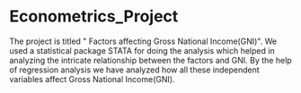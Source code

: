 # Econometrics_Project
The project is titled " Factors affecting Gross National Income(GNI)". We used a statistical package STATA for doing the analysis which helped in analyzing the intricate relationship between the factors and GNI. By the help of regression analysis we have analyzed how all these independent variables affect Gross National Income(GNI).
